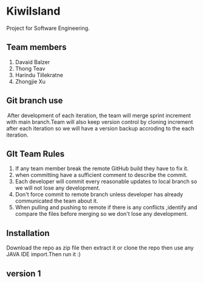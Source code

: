 # KiwiIsland 
Project for Software Engineering.

## Team members 
1. Davaid Balzer
2. Thong Teav
3. Harindu Tillekratne
4. Zhongjie Xu 

## Git branch use
 After development of each iteration, the team will merge sprint increment with main branch.Team will also keep version control by cloning increment after each iteration so we will have a version backup accroding to the each iteration.

## GIt Team Rules

1. If any team member break the remote GitHub build they have to fix it. 
2. when committing have a sufficient comment to describe the commit. 
3. Each developer will commit every reasonable updates to local branch so we will not lose any development. 
4. Don't force commit to  remote branch unless developer has already communicated the team about it. 
5. When pulling and pushing to remote if there is any conflicts ,identify and compare the files before merging so we don't lose any development. 

## Installation
Download the repo as zip file then extract it or clone the repo then use any JAVA IDE import.Then run it :)


## version 1
